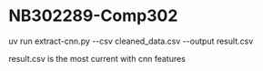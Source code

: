 # NB302289-Comp302 
uv run extract-cnn.py --csv cleaned_data.csv --output result.csv



result.csv is the most current with cnn features